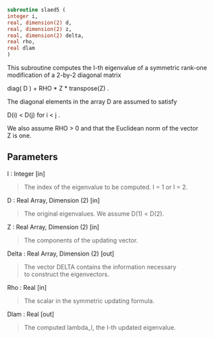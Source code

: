 ```fortran  
subroutine slaed5 (  
integer i,  
real, dimension(2) d,  
real, dimension(2) z,  
real, dimension(2) delta,  
real rho,  
real dlam  
)  
```  
  
This subroutine computes the I-th eigenvalue of a symmetric rank-one  
modification of a 2-by-2 diagonal matrix  
  
diag( D )  +  RHO * Z * transpose(Z) .  
  
The diagonal elements in the array D are assumed to satisfy  
  
D(i) < D(j)  for  i < j .  
  
We also assume RHO > 0 and that the Euclidean norm of the vector  
Z is one.  
  
## Parameters  
I : Integer [in]  
> The index of the eigenvalue to be computed.  I = 1 or I = 2.  
  
D : Real Array, Dimension (2) [in]  
> The original eigenvalues.  We assume D(1) < D(2).  
  
Z : Real Array, Dimension (2) [in]  
> The components of the updating vector.  
  
Delta : Real Array, Dimension (2) [out]  
> The vector DELTA contains the information necessary  
> to construct the eigenvectors.  
  
Rho : Real [in]  
> The scalar in the symmetric updating formula.  
  
Dlam : Real [out]  
> The computed lambda_I, the I-th updated eigenvalue.  
  
